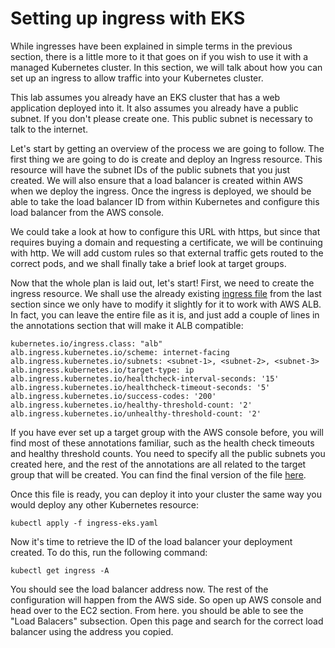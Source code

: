 # Setting up ingress with EKS

While ingresses have been explained in simple terms in the previous section, there is a little more to it that goes on if you wish to use it with a managed Kubernetes cluster. In this section, we will talk about how you can set up an ingress to allow traffic into your Kubernetes cluster.

This lab assumes you already have an EKS cluster that has a web application deployed into it. It also assumes you already have a public subnet. If you don't please create one. This public subnet is necessary to talk to the internet.

Let's start by getting an overview of the process we are going to follow. The first thing we are going to do is create and deploy an Ingress resource. This resource will have the subnet IDs of the public subnets that you just created. We will also ensure that a load balancer is created within AWS when we deploy the ingress. Once the ingress is deployed, we should be able to take the load balancer ID from within Kubernetes and configure this load balancer from the AWS console.

We could take a look at how to configure this URL with https, but since that requires buying a domain and requesting a certificate, we will be continuing with http. We will add custom rules so that external traffic gets routed to the correct pods, and we shall finally take a brief look at target groups.

Now that the whole plan is laid out, let's start! First, we need to create the ingress resource. We shall use the already existing [ingress file](./ingress.yaml) from the last section since we only have to modify it slightly for it to work with AWS ALB. In fact, you can leave the entire file as it is, and just add a couple of lines in the annotations section that will make it ALB compatible:

```
kubernetes.io/ingress.class: "alb"
alb.ingress.kubernetes.io/scheme: internet-facing
alb.ingress.kubernetes.io/subnets: <subnet-1>, <subnet-2>, <subnet-3>
alb.ingress.kubernetes.io/target-type: ip 
alb.ingress.kubernetes.io/healthcheck-interval-seconds: '15'
alb.ingress.kubernetes.io/healthcheck-timeout-seconds: '5'
alb.ingress.kubernetes.io/success-codes: '200'
alb.ingress.kubernetes.io/healthy-threshold-count: '2'
alb.ingress.kubernetes.io/unhealthy-threshold-count: '2'
```

If you have ever set up a target group with the AWS console before, you will find most of these annotations familiar, such as the health check timeouts and healthy threshold counts. You need to specify all the public subnets you created here, and the rest of the annotations are all related to the target group that will be created. You can find the final version of the file [here](./ingress-eks.yaml). 

Once this file is ready, you can deploy it into your cluster the same way you would deploy any other Kubernetes resource:

```
kubectl apply -f ingress-eks.yaml
```

Now it's time to retrieve the ID of the load balancer your deployment created. To do this, run the following command:

```
kubectl get ingress -A
```

You should see the load balancer address now. The rest of the configuration will happen from the AWS side. So open up AWS console and head over to the EC2 section. From here. you should be able to see the "Load Balacers" subsection. Open this page and search for the correct load balancer using the address you copied.